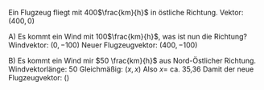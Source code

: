 Ein Flugzeug fliegt mit 400$\frac{km}{h}$ in östliche Richtung. Vektor: $(400, 0)$

A) Es kommt ein Wind mit 100$\frac{km}{h}$, was ist nun die Richtung?
Windvektor: $(0, -100)$
Neuer Flugzeugvektor: $(400, -100)$

B) Es kommt ein Wind mir $50 \frac{km}{h}$ aus Nord-Östlicher Richtung.
Windvektorlänge: 50
Gleichmäßig: $(x, x)$ 
Also $x =$ ca. 35,36
Damit der neue Flugzeugvektor: $()$